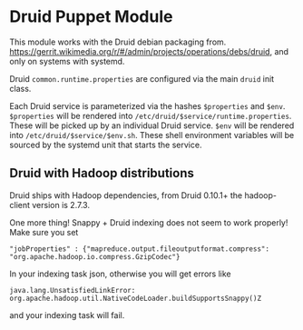 # Druid Puppet Module

This module works with the Druid debian packaging from.
https://gerrit.wikimedia.org/r/#/admin/projects/operations/debs/druid, and only
on systems with systemd.

Druid `common.runtime.properties` are configured via the main `druid`
init class.

Each Druid service is parameterized via the hashes `$properties` and
`$env`.  `$properties` will be rendered into
`/etc/druid/$service/runtime.properties`.  These will be picked up by
an individual Druid service. `$env` will be rendered into
`/etc/druid/$service/$env.sh`.  These shell environment variables will be
sourced by the systemd unit that starts the service.

## Druid with Hadoop distributions
Druid ships with Hadoop dependencies, from Druid 0.10.1+ the hadoop-client
version is 2.7.3.

One more thing!  Snappy + Druid indexing does not seem to work properly!
Make sure you set

```
"jobProperties" : {"mapreduce.output.fileoutputformat.compress": "org.apache.hadoop.io.compress.GzipCodec"}
```

In your indexing task json, otherwise you will get errors like
```
java.lang.UnsatisfiedLinkError: org.apache.hadoop.util.NativeCodeLoader.buildSupportsSnappy()Z
```

and your indexing task will fail.
